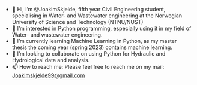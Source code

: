 - 👋 Hi, I’m @JoakimSkjelde, fifth year Civil Engineering student, specialising in Water- and Wastewater engineering at the Norwegian University of Science and Technology (NTNU/NUST)
- 👀 I’m interested in Python programming, especially using it in my field of Water- and wastewater engineering.
- 🌱 I’m currently learning Machine Learning in Python, as my master thesis the coming year (spring 2023) contains machine learning.
- 💞️ I’m looking to collaborate on using Python for Hydraulic and Hydrological data and analysis.
- 📫 How to reach me: Please feel free to reach me on my mail: Joakimskjelde99@gmail.com

<!---
JoakimSkjelde/JoakimSkjelde is a ✨ special ✨ repository because its `README.md` (this file) appears on your GitHub profile.
You can click the Preview link to take a look at your changes.
--->
